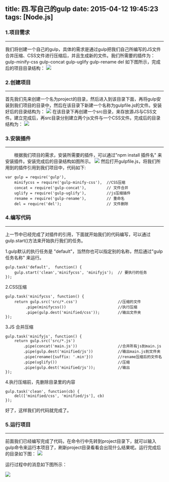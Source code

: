 title: 四.写自己的gulp
date: 2015-04-12 19:45:23
tags: [Node.js]
---

### 1.项目需求
---
我们将创建一个自己的gulp，具体的需求是通过gulp把我们自己所编写的JS文件合并压缩、CSS文件进行压缩后，并且生成新的文件。我们所需要的插件为：gulp-minify-css gulp-concat gulp-uglify gulp-rename del 如下图所示，完成后的项目目录结构：
![](http://7xq1il.com1.z0.glb.clouddn.com/mkgulp_project.gif)

### 2.创建项目
---
首先我们先来创建一个名为project的目录，然后进入到该目录下面，再将gulp安装到我们项目的目录中，然后在该目录下新建一个名称为gulpfile.js的文件。安装好后的目录结构为：
![](http://7xq1il.com1.z0.glb.clouddn.com/mkgulp_project_create.gif)
在该目录下再创建一个src目录，来存放源JS与CSS文件。建立完成后，再src目录分别建立两个js文件与一个CSS文件。完成后的目录结构为：
![](http://7xq1il.com1.z0.glb.clouddn.com/mkgulp_project_create1.gif)
### 3.安装插件
---
　　根据我们项目的需求，安装所需要的插件，可以通过"npm install 插件名" 来安装插件。安装完成后的目录结构如图所示。
![](http://7xq1il.com1.z0.glb.clouddn.com/mkgulp_project_plugin.gif)
然后打开gulpfile.js，将我们所用到的插件引用到我们项目中，代码如下:
```
var gulp = require('gulp'),
    minifycss = require('gulp-minify-css'),  //CSS压缩
    concat = require('gulp-concat'),         // 文件合并
    uglify = require('gulp-uglify'),         //js压缩插件
    rename = require('gulp-rename'),         // 重命名
    del = require('del');                    // 文件删除
```
### 4.编写代码
---
上一节中已经完成了对插件的引用，下面就开始我们的代码编写，可以通过gulp.start()方法来开始执行我们的任务。

1.gulp默认的执行任务是 "default"，当然你也可以指定别的名称，然后通过"gulp 任务名称" 来运行。
```
gulp.task('default',  function() {
    gulp.start('clean','minifycss', 'minifyjs');  // 要执行的任务
});
```
2.CSS压缩
```
gulp.task('minifycss', function() {
    return gulp.src('src/*.css')                  //压缩的文件
         .pipe(minifycss())                       //执行压缩
         .pipe(gulp.dest('minified/css'));        //输出文件夹
});
```
3.JS 合并压缩
```
gulp.task('minifyjs', function() {
    return gulp.src('src/*.js')
        .pipe(concat('main.js'))                  //合并所有js到main.js
        .pipe(gulp.dest('minified/js'))           //输出main.js到文件夹
        .pipe(rename({suffix: '.min'}))           //rename压缩后的文件名
        .pipe(uglify())                           //压缩
        .pipe(gulp.dest('minified/js'));          //输出
});
```
4.执行压缩前，先删除目录里的内容
```
gulp.task('clean', function(cb) {
    del(['minified/css', 'minified/js'], cb)
});
```
好了，这样我们的代码就完成了。

### 5.运行项目
---
前面我们已经编写完成了代码，在命令行中先转到project目录下，就可以输入gulp命令来运行本项目了，刷新project目录看看会出现什么结果呢。运行完成后的目录如下图：
![](http://7xq1il.com1.z0.glb.clouddn.com/mkgulp_project1.gif)

运行过程中的消息如下图所示：

![](http://7xq1il.com1.z0.glb.clouddn.com/mkgulp_task_process.gif)